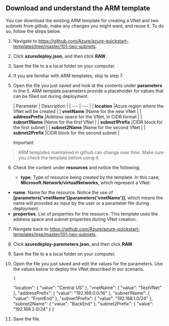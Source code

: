 ## Download and understand the ARM template
You can download the existing ARM template for creating a VNet and two subnets from github, make any changes you might want, and reuse it. To do so, follow the steps below.

1. Navigate to https://github.com/Azure/azure-quickstart-templates/tree/master/101-two-subnets.
2. Click **azuredeploy.json**, and then click **RAW**.
3. Save the file to a a local folder on your computer.
4. If you are familiar with ARM templates, skip to step 7.
5. Open the file you just saved and look at the contents under **parameters** in line 5. ARM template parameters provide a placeholder for values that can be filled out during deployment.

   | Parameter | Description |
| --- | --- |
| **location** |Azure region where the VNet will be created |
| **vnetName** |Name for the new VNet |
| **addressPrefix** |Address space for the VNet, in CIDR format |
| **subnet1Name** |Name for the first VNet |
| **subnet1Prefix** |CIDR block for the first subnet |
| **subnet2Name** |Name for the second VNet |
| **subnet2Prefix** |CIDR block for the second subnet |

   > [!IMPORTANT]
> ARM templates maintained in github can change over time. Make sure you check the template before using it.
> 
6. Check the content under **resources** and notice the following:

   * **type**. Type of resource being created by the template. In this case, **Microsoft.Network/virtualNetworks**, which represent a VNet.
* **name**. Name for the resource. Notice the use of **[parameters('vnetName')]parameters('vnetName')]**, which means the name will provided as input by the user or a parameter file during deployment.
* **properties**. List of properties for the resource. This template uses the address space and subnet properties during VNet creation.

7. Navigate back to https://github.com/Azure/azure-quickstart-templates/tree/master/101-two-subnets.

8. Click **azuredeploy-paremeters.json**, and then click **RAW**.
9. Save the file to a a local folder on your computer.
10. Open the file you just saved and edit the values for the parameters. Use the values below to deploy the VNet described in our scenario.

        {
      "location": {
        "value": "Central US"
      },
      "vnetName": {
          "value": "TestVNet"
      },
      "addressPrefix": {
          "value": "192.168.0.0/16"
      },
      "subnet1Name": {
          "value": "FrontEnd"
      },
      "subnet1Prefix": {
        "value": "192.168.1.0/24"
      },
      "subnet2Name": {
          "value": "BackEnd"
      },
      "subnet2Prefix": {
          "value": "192.168.2.0/24"
      }
    }
11. Save the file.


